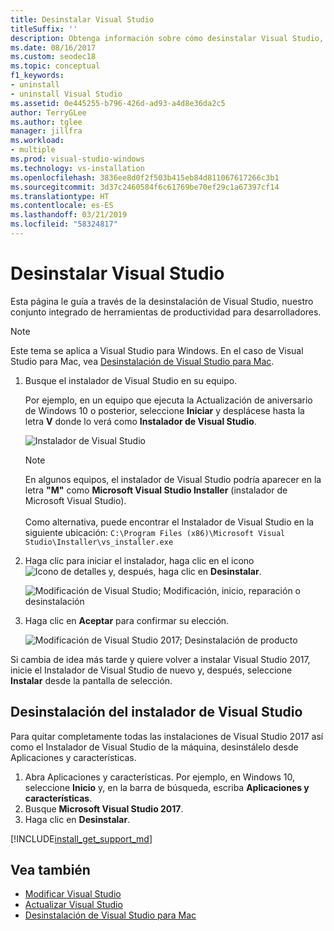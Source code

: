 ```yaml
---
title: Desinstalar Visual Studio
titleSuffix: ''
description: Obtenga información sobre cómo desinstalar Visual Studio, paso a paso.
ms.date: 08/16/2017
ms.custom: seodec18
ms.topic: conceptual
f1_keywords:
- uninstall
- uninstall Visual Studio
ms.assetid: 0e445255-b796-426d-ad93-a4d8e36da2c5
author: TerryGLee
ms.author: tglee
manager: jillfra
ms.workload:
- multiple
ms.prod: visual-studio-windows
ms.technology: vs-installation
ms.openlocfilehash: 3836ee8d0f2f503b415eb84d811067617266c3b1
ms.sourcegitcommit: 3d37c2460584f6c61769be70ef29c1a67397cf14
ms.translationtype: HT
ms.contentlocale: es-ES
ms.lasthandoff: 03/21/2019
ms.locfileid: "58324817"
---
```

# <a name="uninstall-visual-studio"></a>Desinstalar Visual Studio

Esta página le guía a través de la desinstalación de Visual Studio, nuestro conjunto integrado de herramientas de productividad para desarrolladores.

> [!NOTE]
> Este tema se aplica a Visual Studio para Windows. En el caso de Visual Studio para Mac, vea [Desinstalación de Visual Studio para Mac](/visualstudio/mac/uninstall).

1. Busque el instalador de Visual Studio en su equipo.

     Por ejemplo, en un equipo que ejecuta la Actualización de aniversario de Windows 10 o posterior, seleccione **Iniciar** y desplácese hasta la letra **V** donde lo verá como **Instalador de Visual Studio**.

     ![Instalador de Visual Studio](media/vs2017-locate-the-visual-studio-installer.PNG "Encontrar el instalador de Microsoft Visual Studio")

   > [!NOTE]
   > En algunos equipos, el instalador de Visual Studio podría aparecer en la letra **"M"** como **Microsoft Visual Studio Installer** (instalador de Microsoft Visual Studio).<br/><br/> Como alternativa, puede encontrar el Instalador de Visual Studio en la siguiente ubicación: `C:\Program Files (x86)\Microsoft Visual Studio\Installer\vs_installer.exe`

2. Haga clic para iniciar el instalador, haga clic en el icono ![Icono de detalles](media/vs2017uninstall-UninstallIcon.png "Icono de seleccionar las opciones") y, después, haga clic en **Desinstalar**.

     ![Modificación de Visual Studio; Modificación, inicio, reparación o desinstalación](media/vs2017-uninstall.PNG "Reparación o desinstalación de Visual Studio 2017")

3. Haga clic en **Aceptar** para confirmar su elección.

     ![Modificación de Visual Studio 2017; Desinstalación de producto](media/vs2017-uninstall-confirm.PNG "Confirmación de la desinstalación de Visual Studio 2017")

Si cambia de idea más tarde y quiere volver a instalar Visual Studio 2017, inicie el Instalador de Visual Studio de nuevo y, después, seleccione **Instalar** desde la pantalla de selección.

## <a name="uninstall-visual-studio-installer"></a>Desinstalación del instalador de Visual Studio

Para quitar completamente todas las instalaciones de Visual Studio 2017 así como el Instalador de Visual Studio de la máquina, desinstálelo desde Aplicaciones y características.

1. Abra Aplicaciones y características. Por ejemplo, en Windows 10, seleccione **Inicio** y, en la barra de búsqueda, escriba **Aplicaciones y características**.
2. Busque **Microsoft Visual Studio 2017**.
3. Haga clic en **Desinstalar**.

[!INCLUDE[install_get_support_md](includes/install_get_support_md.md)]

## <a name="see-also"></a>Vea también

* [Modificar Visual Studio](modify-visual-studio.md)
* [Actualizar Visual Studio](update-visual-studio.md)
* [Desinstalación de Visual Studio para Mac](/visualstudio/mac/uninstall)